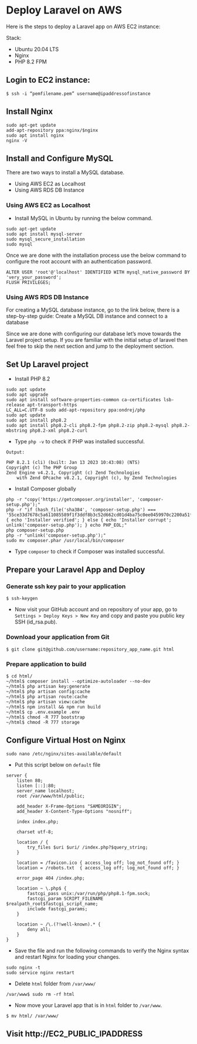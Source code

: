 # Deploy Laravel on AWS

Here is the steps to deploy a Laravel app on AWS EC2 instance:

Stack:
- Ubuntu 20.04 LTS
- Nginx
- PHP 8.2 FPM

## Login to EC2 instance:
```
$ ssh -i “pemfilename.pem” username@ipaddressofinstance
```

## Install Nginx
```
sudo apt-get update
add-apt-repository ppa:nginx/$nginx
sudo apt install nginx
nginx -V
```

## Install and Configure MySQL
There are two ways to install a MySQL database.

* Using AWS EC2 as Localhost
* Using AWS RDS DB Instance

### Using AWS EC2 as Localhost
- Install MySQL in Ubuntu by running the below command.
```
sudo apt-get update
sudo apt install mysql-server
sudo mysql_secure_installation
sudo mysql
```

Once we are done with the installation process use the below command to configure the root account with an authentication password.
```
ALTER USER 'root'@'localhost' IDENTIFIED WITH mysql_native_password BY 'very_your_password';
FLUSH PRIVILEGES;
```

### Using AWS RDS DB Instance
For creating a MySQL database instance, go to the link below, there is a step-by-step guide: Create a MySQL DB instance and connect to a database

Since we are done with configuring our database let’s move towards the Laravel project setup. If you are familiar with the initial setup of laravel then feel free to skip the next section and jump to the deployment section.

## Set Up Laravel project

- Install PHP 8.2

```
sudo apt update
sudo apt upgrade
sudo apt install software-properties-common ca-certificates lsb-release apt-transport-https
LC_ALL=C.UTF-8 sudo add-apt-repository ppa:ondrej/php
sudo apt update
sudo apt install php8.2
sudo apt install php8.2-cli php8.2-fpm php8.2-zip php8.2-mysql php8.2-mbstring php8.2-xml php8.2-curl
```

- Type `php -v` to check if PHP was installed successful.

```
Output:

PHP 8.2.1 (cli) (built: Jan 13 2023 10:43:08) (NTS)
Copyright (c) The PHP Group
Zend Engine v4.2.1, Copyright (c) Zend Technologies
    with Zend OPcache v8.2.1, Copyright (c), by Zend Technologies
```

- Install Composer globally
```
php -r "copy('https://getcomposer.org/installer', 'composer-setup.php');"
php -r "if (hash_file('sha384', 'composer-setup.php') === '55ce33d7678c5a611085589f1f3ddf8b3c52d662cd01d4ba75c0ee0459970c2200a51f492d557530c71c15d8dba01eae') { echo 'Installer verified'; } else { echo 'Installer corrupt'; unlink('composer-setup.php'); } echo PHP_EOL;"
php composer-setup.php
php -r "unlink('composer-setup.php');"
sudo mv composer.phar /usr/local/bin/composer
```
- Type `composer` to check if Composer was installed successful.

## Prepare your Laravel App and Deploy

### Generate ssh key pair to your application
```
$ ssh-keygen
```
- Now visit your GitHub account and on repository of your app, go to `Settings > Deploy Keys > New Key` and copy and paste you public key SSH (id_rsa.pub).

### Download your application from Git
```
$ git clone git@github.com/username:repository_app_name.git html
```

### Prepare application to build
```
$ cd html/
~/html$ composer install --optimize-autoloader --no-dev
~/html$ php artisan key:generate
~/html$ php artisan config:cache
~/html$ php artisan route:cache
~/html$ php artisan view:cache
~/html$ npm install && npm run build
~/html$ cp .env.example .env
~/html$ chmod -R 777 bootstrap
~/html$ chmod -R 777 storage
```
## Configure Virtual Host on Nginx
```
sudo nano /etc/nginx/sites-available/default
```

- Put this script below on `default` file
```
server {
    listen 80;
    listen [::]:80;
    server_name localhost;
    root /var/www/html/public;
 
    add_header X-Frame-Options "SAMEORIGIN";
    add_header X-Content-Type-Options "nosniff";
 
    index index.php;
 
    charset utf-8;
 
    location / {
        try_files $uri $uri/ /index.php?$query_string;
    }
 
    location = /favicon.ico { access_log off; log_not_found off; }
    location = /robots.txt  { access_log off; log_not_found off; }
 
    error_page 404 /index.php;
 
    location ~ \.php$ {
        fastcgi_pass unix:/var/run/php/php8.1-fpm.sock;
        fastcgi_param SCRIPT_FILENAME $realpath_root$fastcgi_script_name;
        include fastcgi_params;
    }
 
    location ~ /\.(?!well-known).* {
        deny all;
    }
}
```

- Save the file and run the following commands to verify the Nginx syntax and restart Nginx for loading your changes.
```
sudo nginx -t
sudo service nginx restart 
```
- Delete `html` folder from `/var/www/`
```
/var/www$ sudo rm -rf html
```
- Now move your Laravel app that is in `html` folder to `/var/www`.
```
$ mv html/ /var/www/
```

## Visit http://EC2_PUBLIC_IPADDRESS
